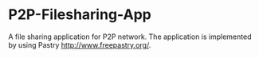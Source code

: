 P2P-Filesharing-App
===================

A file sharing application for P2P network. The application is implemented by using Pastry http://www.freepastry.org/.